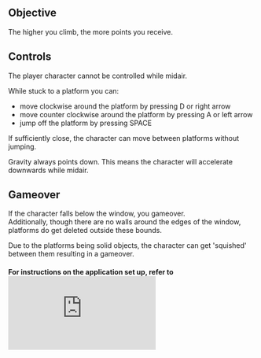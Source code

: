 ## Objective
The higher you climb, the more points you receive.

## Controls
The player character cannot be controlled while midair.

While stuck to a platform you can:
- move clockwise around the platform by pressing D or right arrow
- move counter clockwise around the platform by pressing A or left arrow
- jump off the platform by pressing SPACE

If sufficiently close, the character can move between platforms without jumping.

Gravity always points down. This means the character will accelerate downwards while midair.

## Gameover
If the character falls below the window, you gameover.\
Additionally, though there are no walls around the edges of the window, platforms do get deleted outside these bounds.

Due to the platforms being solid objects, the character can get 'squished' between them resulting in a gameover.

#### For instructions on the application set up, refer to ![README](https://github.com/LeoLampio/OHTE-teht/blob/main/README.md)